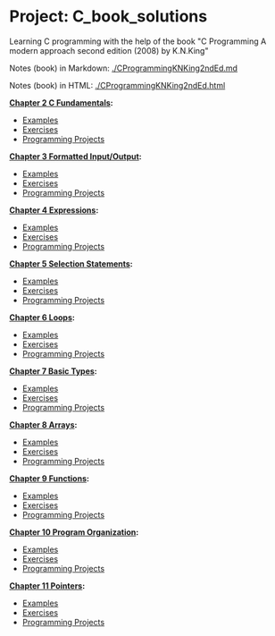 # Project: C_book_solutions

Learning C programming with the help of the book "C Programming A modern approach second edition (2008) by K.N.King"

Notes (book) in Markdown: [./CProgrammingKNKing2ndEd.md](./CProgrammingKNKing2ndEd.md)

Notes (book) in HTML: [./CProgrammingKNKing2ndEd.html](./CProgrammingKNKing2ndEd.html)

**[Chapter 2 C Fundamentals](./cknkCh02):**

- [Examples](./cknkCh02/cknkCh02Exmp)
- [Exercises](./cknkCh02/cknkCh02Exrc)
- [Programming Projects](./cknkCh02/cknkCh02Prj)

**[Chapter 3 Formatted Input/Output](./cknkCh03):**

- [Examples](./cknkCh03/cknkCh03Exmp)
- [Exercises](./cknkCh03/cknkCh03Exrc)
- [Programming Projects](./cknkCh03/cknkCh03Prj)

**[Chapter 4 Expressions](./cknkCh04):**

- [Examples](./cknkCh04/cknkCh04Exmp)
- [Exercises](./cknkCh04/cknkCh04Exrc)
- [Programming Projects](./cknkCh04/cknkCh04Prj)

**[Chapter 5 Selection Statements](./cknkCh05):**

- [Examples](./cknkCh05/cknkCh05Exmp)
- [Exercises](./cknkCh05/cknkCh05Exrc)
- [Programming Projects](./cknkCh05/cknkCh05Prj)

**[Chapter 6 Loops](./cknkCh06):**

- [Examples](./cknkCh06/cknkCh06Exmp)
- [Exercises](./cknkCh06/cknkCh06Exrc)
- [Programming Projects](./cknkCh06/cknkCh06Prj)

**[Chapter 7 Basic Types](./cknkCh07):**

- [Examples](./cknkCh07/cknkCh07Exmp)
- [Exercises](./cknkCh07/cknkCh07Exrc)
- [Programming Projects](./cknkCh07/cknkCh07Prj)

**[Chapter 8 Arrays](./cknkCh08):**

- [Examples](./cknkCh08/cknkCh08Exmp)
- [Exercises](./cknkCh08/cknkCh08Exrc)
- [Programming Projects](./cknkCh08/cknkCh08Prj)

**[Chapter 9 Functions](./cknkCh09):**

- [Examples](./cknkCh09/cknkCh09Exmp)
- [Exercises](./cknkCh09/cknkCh09Exrc)
- [Programming Projects](./cknkCh09/cknkCh09Prj)

**[Chapter 10 Program Organization](./cknkCh10):**

- [Examples](./cknkCh10/cknkCh10Exmp)
- [Exercises](./cknkCh10/cknkCh10Exrc)
- [Programming Projects](./cknkCh10/cknkCh10Prj)

**[Chapter 11 Pointers](./cknkCh11):**

- [Examples](./cknkCh11/cknkCh11Exmp)
- [Exercises](./cknkCh11/cknkCh11Exrc)
- [Programming Projects](./cknkCh11/cknkCh11Prj)
